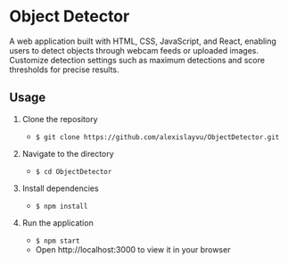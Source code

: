 # Object Detector

A web application built with HTML, CSS, JavaScript, and React, enabling users to detect objects through webcam feeds or uploaded images. Customize detection settings such as maximum detections and score thresholds for precise results.

## Usage

1. Clone the repository

   - `$ git clone https://github.com/alexislayvu/ObjectDetector.git`

2. Navigate to the directory

   - `$ cd ObjectDetector`

3. Install dependencies

   - `$ npm install`

4. Run the application
   - `$ npm start`
   - Open http://localhost:3000 to view it in your browser
